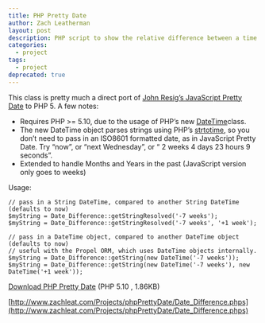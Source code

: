 ```yaml
---
title: PHP Pretty Date
author: Zach Leatherman
layout: post
description: PHP script to show the relative difference between a time and now.
categories:
  - project
tags:
  - project
deprecated: true
---
```


This class is pretty much a direct port of [John Resig’s JavaScript Pretty Date][1] to PHP 5. A few notes:

 [1]: http://ejohn.org/blog/javascript-pretty-date/

*   Requires PHP >= 5.10, due to the usage of PHP’s new [DateTime][2]class.
*   The new DateTime object parses strings using PHP’s [strtotime][3], so you don’t need to pass in an ISO8601 formatted date, as in JavaScript Pretty Date. Try “now”, or “next Wednesday”, or “ 2 weeks 4 days 23 hours 9 seconds”.
*   Extended to handle Months and Years in the past (JavaScript version only goes to weeks)

 [2]: http://us3.php.net/manual/en/function.date-create.php
 [3]: http://us3.php.net/manual/en/function.strtotime.php

Usage:

    // pass in a String DateTime, compared to another String DateTime (defaults to now)
    $myString = Date_Difference::getStringResolved('-7 weeks');
    $myString = Date_Difference::getStringResolved('-7 weeks', '+1 week');
     
    // pass in a DateTime object, compared to another DateTime object (defaults to now)
    // useful with the Propel ORM, which uses DateTime objects internally.
    $myString = Date_Difference::getString(new DateTime('-7 weeks'));
    $myString = Date_Difference::getString(new DateTime('-7 weeks'), new DateTime('+1 week'));

[Download PHP Pretty Date][4] (PHP 5.10 , 1.86KB)  

 [4]: http://www.zachleat.com/Projects/phpPrettyDate/Date_Difference.phps

[http://www.zachleat.com/Projects/phpPrettyDate/Date_Difference.phps](http://www.zachleat.com/Projects/phpPrettyDate/Date_Difference.phps)
